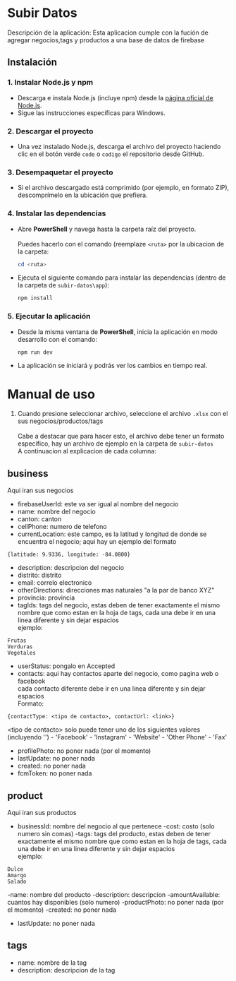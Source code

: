 # Subir Datos
Descripción de la aplicación:
Esta aplicacion cumple con la fución de agregar negocios,tags y productos a una base de datos de firebase

## Instalación

### 1. Instalar Node.js y npm

- Descarga e instala Node.js (incluye npm) desde la [página oficial de Node.js](https://nodejs.org/).  
- Sigue las instrucciones específicas para Windows.

### 2. Descargar el proyecto

- Una vez instalado Node.js, descarga el archivo del proyecto haciendo clic en el botón verde `code` o `codigo` el repositorio desde GitHub.

### 3. Desempaquetar el proyecto

- Si el archivo descargado está comprimido (por ejemplo, en formato ZIP), descomprímelo en la ubicación que prefiera.

### 4. Instalar las dependencias

- Abre **PowerShell** y navega hasta la carpeta raíz del proyecto.<br><br> Puedes hacerlo con el comando (reemplaze `<ruta>` por la ubicacion de la carpeta:
  ```powershell
  cd <ruta>
  ```
- Ejecuta el siguiente comando para instalar las dependencias (dentro de la carpeta de `subir-datos\app`):
  ```powershell
  npm install
  ```

### 5. Ejecutar la aplicación

- Desde la misma ventana de **PowerShell**, inicia la aplicación en modo desarrollo con el comando:
  ```powershell
  npm run dev
  ```
- La aplicación se iniciará y podrás ver los cambios en tiempo real.

# Manual de uso
1. Cuando presione seleccionar archivo, seleccione el archivo `.xlsx` con el sus negocios/productos/tags<br><br>
Cabe a destacar que para hacer esto, el archivo debe tener un formato especifico, hay un archivo de ejemplo en la carpeta de `subir-datos` <br>
A continuacion al explicacion de cada columna:
## business
Aqui iran sus negocios
- firebaseUserId: este va ser igual al nombre del negocio
- name: nombre del negocio
- canton: canton
- cellPhone: numero de telefono
- currentLocation: este campo, es la latitud y longitud de donde se encuentra el negocio;
aqui hay un ejemplo del formato 
```
{latitude: 9.9336, longitude: -84.0800}
```
- description: descripcion del negocio
- distrito: distrito
- email: correlo electronico
- otherDirections: direcciones mas naturales "a la par de banco XYZ"
- provincia: provincia
- tagIds: tags del negocio, estas deben de tener exactamente el mismo nombre que como estan en la hoja de tags, cada una debe ir en una linea diferente y sin dejar espacios<br>
ejemplo:
```
Frutas
Verduras
Vegetales
```
- userStatus: pongalo en Accepted
- contacts: aqui hay contactos aparte del negocio, como pagina web o facebook<br>
cada contacto diferente debe ir en una linea diferente y sin dejar espacios<br>
Formato:
```
{contactType: <tipo de contacto>, contactUrl: <link>}
```
\<tipo de contacto\> solo puede tener uno de los siguientes valores (incluyendo '')
	- 'Facebook'
	- 'Instagram'
	- 'Website'
	- 'Other Phone'
	- 'Fax'

- profilePhoto: no poner nada (por el momento)
- lastUpdate: no poner nada
- created: no poner nada
- fcmToken: no poner nada
 ## product
Aqui iran sus productos
- businessId: nombre del negocio al que pertenece
-cost: costo (solo numero sin comas)
-tags: tags del producto, estas deben de tener exactamente el mismo nombre que como estan en la hoja de tags, cada una debe ir en una linea diferente y sin dejar espacios<br>
ejemplo:
```
Dulce
Amargo
Salado
```
-name: nombre del producto
-description: descripcion
-amountAvailable: cuantos hay disponibles (solo numero)
-productPhoto: no poner nada (por el momento)
-created:  no poner nada
- lastUpdate:  no poner nada

## tags
- name: nombre de la tag
- description: descripcion de la tag

